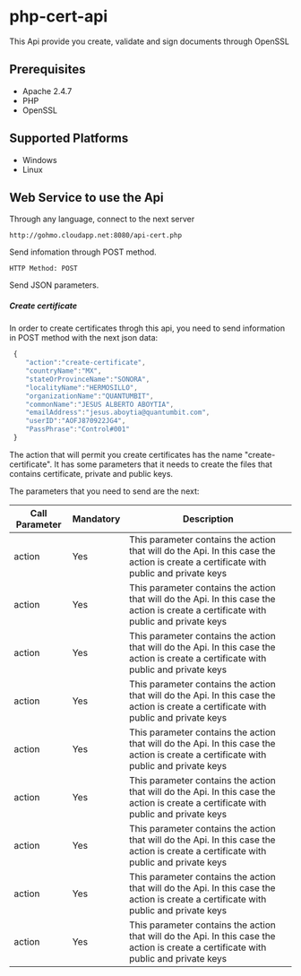 # php-cert-api
This Api provide you create, validate and sign documents through OpenSSL

## Prerequisites

* Apache 2.4.7
* PHP
* OpenSSL

## Supported Platforms

* Windows
* Linux

## Web Service to use the Api
Through any language, connect to the next server

    http://gohmo.cloudapp.net:8080/api-cert.php

Send infomation through POST method.

    HTTP Method: POST

Send JSON parameters.

##### Create certificate
In order to create certificates throgh this api, you need to send information in POST method with the next json data:

```javascript
 {  
    "action":"create-certificate",
    "countryName":"MX",
    "stateOrProvinceName":"SONORA",
    "localityName":"HERMOSILLO",
    "organizationName":"QUANTUMBIT",
    "commonName":"JESUS ALBERTO ABOYTIA",
    "emailAddress":"jesus.aboytia@quantumbit.com",
    "userID":"AOFJ870922JG4",
    "PassPhrase":"Control#001"
 }
```
The action that will permit you create certificates has the name "create-certificate". It has some parameters that it needs to create the files that contains certificate, private and public keys.

The parameters that you need to send are the next:

| Call Parameter  | Mandatory | Description |
| ------------- | ------------- | ------------- |
| action  | Yes  | This parameter contains the action that will do the Api. In this case the action is create a certificate with public and private keys  |
| action  | Yes  | This parameter contains the action that will do the Api. In this case the action is create a certificate with public and private keys  |
| action  | Yes  | This parameter contains the action that will do the Api. In this case the action is create a certificate with public and private keys  |
| action  | Yes  | This parameter contains the action that will do the Api. In this case the action is create a certificate with public and private keys  |
| action  | Yes  | This parameter contains the action that will do the Api. In this case the action is create a certificate with public and private keys  |
| action  | Yes  | This parameter contains the action that will do the Api. In this case the action is create a certificate with public and private keys  |
| action  | Yes  | This parameter contains the action that will do the Api. In this case the action is create a certificate with public and private keys  |
| action  | Yes  | This parameter contains the action that will do the Api. In this case the action is create a certificate with public and private keys  |
| action  | Yes  | This parameter contains the action that will do the Api. In this case the action is create a certificate with public and private keys  |




